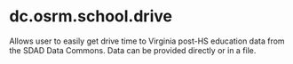 # dc.osrm.school.drive

Allows user to easily get drive time to Virginia post-HS education data from the SDAD Data Commons.  Data can be provided directly or in a file.
